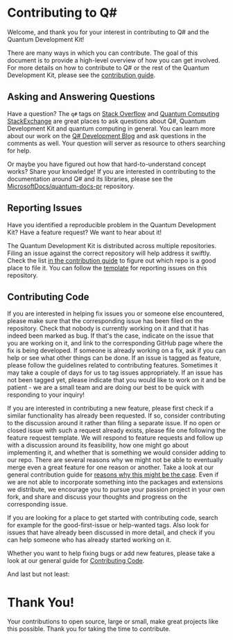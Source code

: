 # Contributing to Q#

Welcome, and thank you for your interest in contributing to Q# and the Quantum Development Kit!

There are many ways in which you can contribute. The goal of this document is to provide a high-level overview of how you can get involved. For more details on how to contribute to Q# or the rest of the Quantum Development Kit, please see the [contribution guide](https://docs.microsoft.com/quantum/contributing/).

## Asking and Answering Questions 

Have a question? The `q#` tags on [Stack Overflow](https://stackoverflow.com/questions/tagged/q%23) and [Quantum Computing StackExchange](https://quantumcomputing.stackexchange.com/questions/tagged/q%23) are great places to ask questions about Q#, Quantum Development Kit and quantum computing in general.
You can learn more about our work on the [Q# Development Blog](https://devblogs.microsoft.com/qsharp/) and ask questions in the comments as well.
Your question will server as resource to others searching for help. 

Or maybe you have figured out how that hard-to-understand concept works? Share your knowledge! 
If you are interested in contributing to the documentation around Q# and its libraries, please see the [MicrosoftDocs/quantum-docs-pr](https://github.com/MicrosoftDocs/quantum-docs-pr) repository.

## Reporting Issues

Have you identified a reproducible problem in the Quantum Development Kit?
Have a feature request?
We want to hear about it!

The Quantum Development Kit is distributed across multiple repositories. Filing an issue against the correct repository will help address it swiftly. Check the list [in the contribution guide](https://docs.microsoft.com/quantum/contributing/#where-do-contributions-go) to figure out which repo is a good place to file it.
You can follow the [template](./.github/ISSUE_TEMPLATE/bug_report.md) for reporting issues on this repository. 

## Contributing Code

If you are interested in helping fix issues you or someone else encountered, 
please make sure that the corresponding issue has been filed on the repository. 
Check that nobody is currently working on it and that it has indeed been marked as bug. 
If that's the case, indicate on the issue that you are working on it, 
and link to the corresponding GitHub page where the fix is being developed. 
If someone is already working on a fix, ask if you can help or see what other things can be done.
If an issue is tagged as feature, please follow the guidelines related to contributing features. 
Sometimes it may take a couple of days for us to tag issues appropriately. 
If an issue has not been tagged yet, please indicate that you would like to work on it and be patient - 
we are a small team and are doing our best to be quick with responding to your inquiry!

If you are interested in contributing a new feature, 
please first check if a similar functionality has already been requested. 
If so, consider contributing to the discussion around it rather than filing a separate issue.
If no open or closed issue with such a request already exists, 
please file one following the feature request template. 
We will respond to feature requests and follow up with a discussion around its feasibility, 
how one might go about implementing it, and whether that is something we would consider adding to our repo. 
There are several reasons why we might not be able to eventually merge even a great feature for one reason or another. 
Take a look at our general contribution guide for [reasons why this might be the case](https://docs.microsoft.com/en-us/quantum/contributing/code?view=qsharp-preview#when-well-reject-a-pull-request). 
Even if we are not able to incorporate something into the packages and extensions we distribute, 
we encourage you to pursue your passion project in your own fork, 
and share and discuss your thoughts and progress on the corresponding issue. 

If you are looking for a place to get started with contributing code, 
search for example for the good-first-issue or help-wanted tags. 
Also look for issues that have already been discussed in more detail, 
and check if you can help someone who has already started working on it. 

Whether you want to help fixing bugs or add new features, please take a look at our general guide for [Contributing Code](https://docs.microsoft.com/quantum/contributing/code).

And last but not least:

# Thank You!

Your contributions to open source, large or small, make great projects like this possible.
Thank you for taking the time to contribute.

